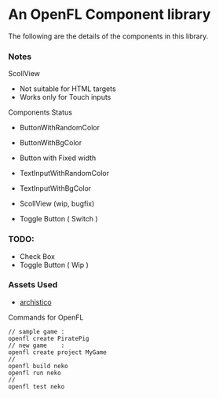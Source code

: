 An OpenFL Component library
==========================
The following are the details of the components in this library.

### Notes

ScollView
 - Not suitable for HTML targets
 - Works only for Touch inputs     

Components Status

 - ButtonWithRandomColor
 - ButtonWithBgColor
 - Button with Fixed width

 - TextInputWithRandomColor
 - TextInputWithBgColor

 - ScollView (wip, bugfix) 
 - Toggle Button ( Switch )

### TODO:

 - Check Box
 - Toggle Button ( Wip )




### Assets Used
 - [archistico][1]

Commands for OpenFL
```
// sample game : 
openfl create PiratePig
// new game    : 
openfl create project MyGame
//
openfl build neko
openfl run neko
//
openfl test neko
```



[1]: https://www.fontsquirrel.com/fonts/archistico